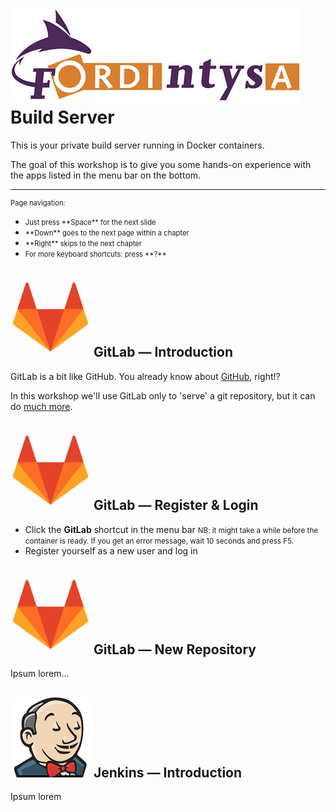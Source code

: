 # ![](images/fordintysa.png) <span>Build Server</span>

This is your private build server running in Docker containers.

The goal of this workshop is to give you some hands-on experience with the apps listed in the menu bar on the bottom.

----

<div style="font-size: 0.8em">Page navigation:</div>

  - <div style="font-size: 0.8em">Just press **Space** for the next slide</div>
  - <div style="font-size: 0.8em">**Down** goes to the next page within a chapter</div>
  - <div style="font-size: 0.8em">**Right** skips to the next chapter</div>
  - <div style="font-size: 0.8em">For more keyboard shortcuts: press **?**</div>



## ![gitlab-logo](images/gitlab.png) <span>GitLab &mdash; Introduction</span>

GitLab is a bit like GitHub. You already know about [GitHub](https://github.com/), right!?

In this workshop we'll use GitLab only to 'serve' a git repository, but it can do [much more](https://about.gitlab.com/).


## ![gitlab-logo](images/gitlab.png) <span>GitLab &mdash; Register & Login</span>

  - Click the __GitLab__ shortcut in the menu bar
   <small>NB: it might take a while before the container is ready. 
  If you get an error message, wait 10 seconds and press F5.</small>
  - Register yourself as a new user and log in


## ![gitlab-logo](images/gitlab.png) <span>GitLab &mdash; New Repository</span>

Ipsum lorem...



## ![jenkins-logo](images/jenkins.png) <span>Jenkins &mdash; Introduction</span>

Ipsum lorem
